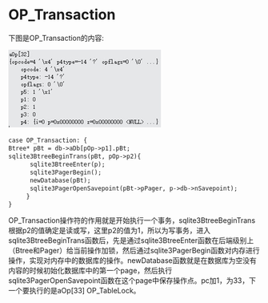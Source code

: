 # OP_Transaction
下图是OP_Transaction的内容:

![](4-5-2.jpg)
```
case OP_Transaction: {
Btree* pBt = db->aDb[pOp->p1].pBt;         	        	sqlite3BtreeBeginTrans(pBt, pOp->p2){
	  sqlite3BtreeEnter(p);
	  sqlite3PagerBegin();
	  newDatabase(pBt);
	  sqlite3PagerOpenSavepoint(pBt->pPager, p->db->nSavepoint);
	 }
}

```
OP_Transaction操作符的作用就是开始执行一个事务，sqlite3BtreeBeginTrans根据p2的值确定是读或写，这里p2的值为1，所以为写事务，进入sqlite3BtreeBeginTrans函数后，先是通过sqlite3BtreeEnter函数在后端级别上（Btree和Pager）给当前操作加锁，然后通过sqlite3PagerBegin函数对内存进行操作，实现对内存中的数据库的操作。newDatabase函数就是在数据库为空没有内容的时候初始化数据库中的第一个page，然后执行sqlite3PagerOpenSavepoint函数在这个page中保存操作点。pc加1，为33，下一个要执行的是aOp[33] OP_TableLock。

